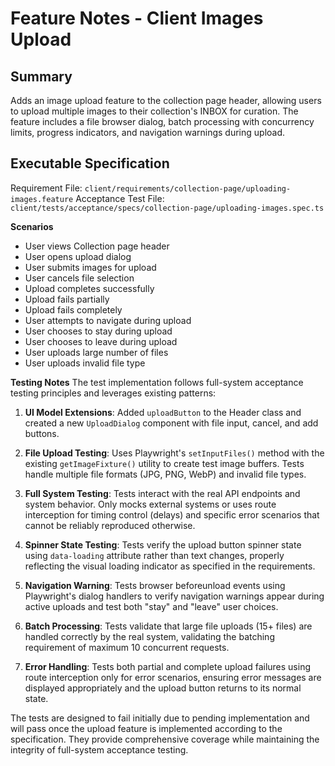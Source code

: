 # Feature Notes - Client Images Upload

## Summary
Adds an image upload feature to the collection page header, allowing users to upload multiple images to their collection's INBOX for curation. The feature includes a file browser dialog, batch processing with concurrency limits, progress indicators, and navigation warnings during upload.

## Executable Specification
Requirement File: `client/requirements/collection-page/uploading-images.feature`
Acceptance Test File: `client/tests/acceptance/specs/collection-page/uploading-images.spec.ts`

**Scenarios**
- User views Collection page header
- User opens upload dialog
- User submits images for upload
- User cancels file selection
- Upload completes successfully
- Upload fails partially
- Upload fails completely
- User attempts to navigate during upload
- User chooses to stay during upload
- User chooses to leave during upload
- User uploads large number of files
- User uploads invalid file type

**Testing Notes**
The test implementation follows full-system acceptance testing principles and leverages existing patterns:

1. **UI Model Extensions**: Added `uploadButton` to the Header class and created a new `UploadDialog` component with file input, cancel, and add buttons.

2. **File Upload Testing**: Uses Playwright's `setInputFiles()` method with the existing `getImageFixture()` utility to create test image buffers. Tests handle multiple file formats (JPG, PNG, WebP) and invalid file types.

3. **Full System Testing**: Tests interact with the real API endpoints and system behavior. Only mocks external systems or uses route interception for timing control (delays) and specific error scenarios that cannot be reliably reproduced otherwise.

4. **Spinner State Testing**: Tests verify the upload button spinner state using `data-loading` attribute rather than text changes, properly reflecting the visual loading indicator as specified in the requirements.

5. **Navigation Warning**: Tests browser beforeunload events using Playwright's dialog handlers to verify navigation warnings appear during active uploads and test both "stay" and "leave" user choices.

6. **Batch Processing**: Tests validate that large file uploads (15+ files) are handled correctly by the real system, validating the batching requirement of maximum 10 concurrent requests.

7. **Error Handling**: Tests both partial and complete upload failures using route interception only for error scenarios, ensuring error messages are displayed appropriately and the upload button returns to its normal state.

The tests are designed to fail initially due to pending implementation and will pass once the upload feature is implemented according to the specification. They provide comprehensive coverage while maintaining the integrity of full-system acceptance testing.